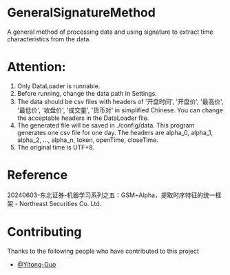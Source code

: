 # GeneralSignatureMethod
A general method of processing data and using signature to extract time characteristics from the data.
# Attention:
1. Only DataLoader is runnable.
2. Before running, change the data path in Settings.
3. The data should be csv files with headers of '开盘时间', '开盘价', '最高价', '最低价', '收盘价', '成交量', '货币对' in simplified Chinese.
   You can change the acceptable headers in the DataLoader file.
4. The generated file will be saved in ./config/data. This program generates one csv file for one day. The headers are alpha_0, alpha_1,
   alpha_2, ..., alpha_n, token, openTime, closeTime.
5. The original time is UTF+8.
# Reference
20240603-东北证券-机器学习系列之五：GSM~Alpha，提取时序特征的统一框架 - Northeast Securities Co. Ltd.
# Contributing
Thanks to the following people who have contributed to this project
- [@Yitong-Guo](https://github.com/Yitong-Guo)
